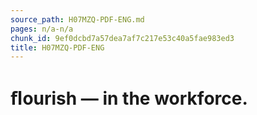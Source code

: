 ```yaml
---
source_path: H07MZQ-PDF-ENG.md
pages: n/a-n/a
chunk_id: 9ef0dcbd7a57dea7af7c217e53c40a5fae983ed3
title: H07MZQ-PDF-ENG
---
```

# ﬂourish — in the workforce.
